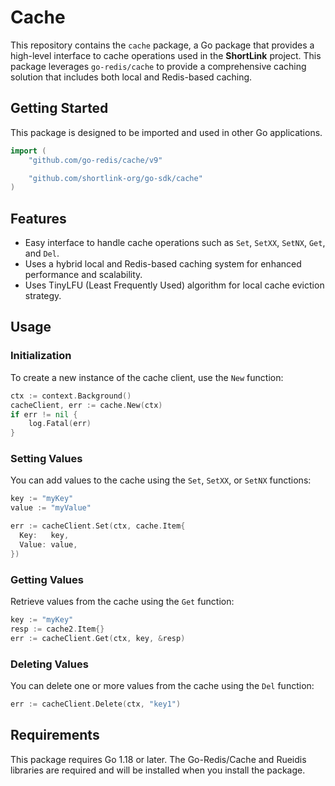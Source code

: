 # Cache

This repository contains the `cache` package, a Go package that provides a high-level interface to cache operations used 
in the **ShortLink** project. This package leverages `go-redis/cache` to provide a comprehensive caching solution 
that includes both local and Redis-based caching.

## Getting Started

This package is designed to be imported and used in other Go applications.

```go
import (
	"github.com/go-redis/cache/v9"

	"github.com/shortlink-org/go-sdk/cache"
)
```

## Features

- Easy interface to handle cache operations such as `Set`, `SetXX`, `SetNX`, `Get`, and `Del`.
- Uses a hybrid local and Redis-based caching system for enhanced performance and scalability.
- Uses TinyLFU (Least Frequently Used) algorithm for local cache eviction strategy.

## Usage

### Initialization

To create a new instance of the cache client, use the `New` function:

```go
ctx := context.Background()
cacheClient, err := cache.New(ctx)
if err != nil {
    log.Fatal(err)
}
```

### Setting Values

You can add values to the cache using the `Set`, `SetXX`, or `SetNX` functions:

```go
key := "myKey"
value := "myValue"

err := cacheClient.Set(ctx, cache.Item{
  Key:   key,
  Value: value,
})
```

### Getting Values

Retrieve values from the cache using the `Get` function:

```go
key := "myKey"
resp := cache2.Item{}
err := cacheClient.Get(ctx, key, &resp)
```

### Deleting Values

You can delete one or more values from the cache using the `Del` function:

```go
err := cacheClient.Delete(ctx, "key1")
```

## Requirements

This package requires Go 1.18 or later. The Go-Redis/Cache and Rueidis libraries are required and will be installed when you install the package.
